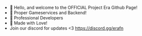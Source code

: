 - 👋 Hello, and welcome to the OFFICIAL Project Era Github Page!
- 👀 Proper Gameservices and Backend!
- 🌱 Professional Developers
- 💞️ Made with Love!
- Join our discord for updates <3
https://discord.gg/erafn


